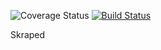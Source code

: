 ![Coverage Status](https://coveralls.io/repos/github/Victornguli/Skraped/badge.svg?branch=master&service=github)
[![Build Status](https://travis-ci.com/Victornguli/Skraped.svg?branch=master)](https://travis-ci.com/Victornguli/Skraped)

Skraped
